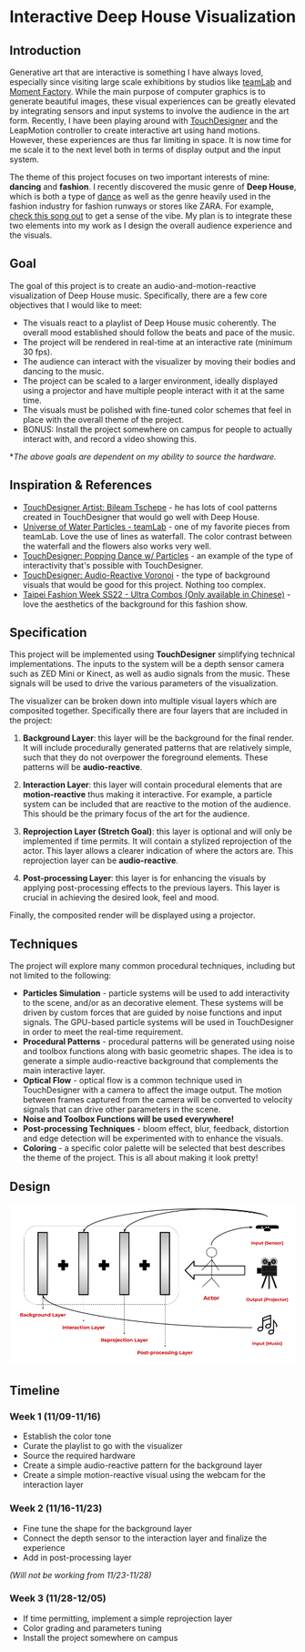 # Interactive Deep House Visualization

## Introduction

Generative art that are interactive is something I have always loved, especially since visiting large scale exhibitions by studios like [teamLab](https://www.teamlab.art/) and [Moment Factory](https://momentfactory.com/home). While the main purpose of computer graphics is to generate beautiful images, these visual experiences can be greatly elevated by integrating sensors and input systems to involve the audience in the art form. Recently, I have been playing around with [TouchDesigner](https://derivative.ca/) and the LeapMotion controller to create interactive art using hand motions. However, these experiences are thus far limiting in space. It is now time for me scale it to the next level both in terms of display output and the input system.

The theme of this project focuses on two important interests of mine: **dancing** and **fashion**. I recently discovered the music genre of **Deep House**, which is both a type of [dance](https://www.youtube.com/watch?v=PbSv9doE9IY&ab_channel=MOVEDanceStudio) as well as the genre heavily used in the fashion industry for fashion runways or stores like ZARA. For example, [check this song out](https://www.youtube.com/watch?v=KD3sOUxKp9g&ab_channel=MelomaniacRDV) to get a sense of the vibe. My plan is to integrate these two elements into my work as I design the overall audience experience and the visuals.

## Goal

The goal of this project is to create an audio-and-motion-reactive visualization of Deep House music. Specifically, there are a few core objectives that I would like to meet:

* The visuals react to a playlist of Deep House music coherently. The overall mood established should follow the beats and pace of the music.
* The project will be rendered in real-time at an interactive rate (minimum 30 fps).
* The audience can interact with the visualizer by moving their bodies and dancing to the music.
* The project can be scaled to a larger environment, ideally displayed using a projector and have multiple people interact with it at the same time.
* The visuals must be polished with fine-tuned color schemes that feel in place with the overall theme of the project.
* BONUS: Install the project somewhere on campus for people to actually interact with, and record a video showing this.

**The above goals are dependent on my ability to source the hardware.*

## Inspiration & References

- [TouchDesigner Artist: Bileam Tschepe](https://www.instagram.com/elekktronaut/) - he has lots of cool patterns created in TouchDesigner that would go well with Deep House.
- [Universe of Water Particles - teamLab](https://www.teamlab.art/ew/waterparticles-transcending_superblue/superbluemiami/) - one of my favorite pieces from teamLab. Love the use of lines as waterfall. The color contrast between the waterfall and the flowers also works very well.
- [TouchDesigner: Popping Dance w/ Particles](https://www.youtube.com/watch?v=oSPbZISVjRM) - an example of the type of interactivity that's possible with TouchDesigner.
- [TouchDesigner: Audio-Reactive Voronoi](https://www.youtube.com/watch?v=tQp2osjgfYE&ab_channel=VJHellstoneLiveVisuals) - the type of background visuals that would be good for this project. Nothing too complex.
- [Taipei Fashion Week SS22 - Ultra Combos (Only available in Chinese)](https://ultracombos.com/SS22-Taipei-Fashion-Week-SS22) - love the aesthetics of the background for this fashion show. 

## Specification

This project will be implemented using **TouchDesigner** simplifying technical implementations. The inputs to the system will be a depth sensor camera such as ZED Mini or Kinect, as well as audio signals from the music. These signals will be used to drive the various parameters of the visualization.

The visualizer can be broken down into multiple visual layers which are composited together. Specifically there are four layers that are included in the project:

1. **Background Layer**: this layer will be the background for the final render. It will include procedurally generated patterns that are relatively simple, such that they do not overpower the foreground elements. These patterns will be **audio-reactive**.

2. **Interaction Layer**: this layer will contain procedural elements that are **motion-reactive** thus making it interactive. For example, a particle system can be included that are reactive to the motion of the audience. This should be the primary focus of the art for the audience.

3. **Reprojection Layer (Stretch Goal)**: this layer is optional and will only be implemented if time permits. It will contain a stylized reprojection of the actor. This layer allows a clearer indication of where the actors are. This reprojection layer can be **audio-reactive**.

4. **Post-processing Layer**: this layer is for enhancing the visuals by applying post-processing effects to the previous layers. This layer is crucial in achieving the desired look, feel and mood.

Finally, the composited render will be displayed using a projector.

## Techniques

The project will explore many common procedural techniques, including but not limited to the following:

* **Particles Simulation** - particle systems will be used to add interactivity to the scene, and/or as an decorative element. These systems will be driven by custom forces that are guided by noise functions and input signals. The GPU-based particle systems will be used in TouchDesigner in order to meet the real-time requirement.
* **Procedural Patterns** - procedural patterns will be generated using noise and toolbox functions along with basic geometric shapes. The idea is to generate a simple audio-reactive background that complements the main interactive layer.
* **Optical Flow** - optical flow is a common technique used in TouchDesigner with a camera to affect the image output. The motion between frames captured from the camera will be converted to velocity signals that can drive other parameters in the scene.
* **Noise and Toolbox Functions will be used everywhere!**
* **Post-processing Techniques** - bloom effect, blur, feedback, distortion and edge detection will be experimented with to enhance the visuals.
* **Coloring** - a specific color palette will be selected that best describes the theme of the project. This is all about making it look pretty!

## Design

![diagram](imgs/diagram.png)

## Timeline

### Week 1 (11/09-11/16)
* Establish the color tone
* Curate the playlist to go with the visualizer
* Source the required hardware
* Create a simple audio-reactive pattern for the background layer
* Create a simple motion-reactive visual using the webcam for the interaction layer

### Week 2 (11/16-11/23)
* Fine tune the shape for the background layer
* Connect the depth sensor to the interaction layer and finalize the experience
* Add in post-processing layer

*(Will not be working from 11/23-11/28)*

### Week 3 (11/28-12/05)
* If time permitting, implement a simple reprojection layer
* Color grading and parameters tuning
* Install the project somewhere on campus
